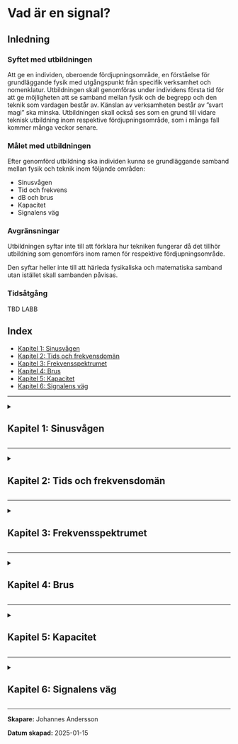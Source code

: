 # Vad är en signal?

## Inledning

### Syftet med utbildningen

Att ge en individen, oberoende fördjupningsområde, en förståelse för grundläggande fysik med utgångspunkt från specifik verksamhet och nomenklatur. Utbildningen skall genomföras under individens första tid för att ge möjligheten att se samband mellan fysik och de begrepp och den teknik som vardagen består av. Känslan av verksamheten består av ”svart magi” ska minska. Utbildningen skall också ses som en grund till vidare teknisk utbildning inom respektive fördjupningsområde, som i många fall kommer många veckor senare.

### Målet med utbildningen

Efter genomförd utbildning ska individen kunna se grundläggande samband mellan fysik och teknik inom följande områden:

- Sinusvågen
- Tid och frekvens
- dB och brus
- Kapacitet
- Signalens väg

### Avgränsningar

Utbildningen syftar inte till att förklara hur tekniken fungerar då det tillhör utbildning som genomförs inom ramen för respektive fördjupningsområde.

Den syftar heller inte till att härleda fysikaliska och matematiska samband utan istället skall sambanden påvisas.

### Tidsåtgång

TBD
LABB

## Index

- [Kapitel 1: Sinusvågen](#chapter-1-sinusvagen)
- [Kapitel 2: Tids och frekvensdomän](#chapter-2-tid-v-fq)
- [Kapitel 3: Frekvensspektrumet](#chapter-3-frekvensspektrumet)
- [Kapitel 4: Brus](#chapter-4-brus)
- [Kapitel 5: Kapacitet](#chapter-5-kapacitet)
- [Kapitel 6: Signalens väg](#chapter-6-signalens_vag)

---

<details>
<summary><h2 id="chapter-1-sinusvagen">Kapitel 1: Sinusvågen</h2></summary>

### Definition

Oberoende överföringsteknik eller kommunikationsform är det sinusvågen som är möjliggöraren. När sinusvågen färdas i ett godtyckligt medium breder den ut sig likt vågringar på vatten. Vågen existerar i tre dimensioner. 

<br>

> *"En sinusvåg är den naturliga svängningsrörelsen för ett fritt svängande system."* Här finns mer att läsa om [sinusvågen.](https://sv.wikipedia.org/wiki/Sinusv%C3%A5g)

<br>
Sinusvågen defineras med hjälp av ett antal egenskaper.
<br>

![Sinusvåg](./sine_wave.png "Sinusvåg")

<div align="center">

$y(t) = A \cdot \sin(2 \pi f t + \phi)$

</div>

- $A$ = Kurvans amplitud
- $f$ = Kurvans frekvens
- $\phi$ = Kurvans fasförskjutning


### Varför är det viktigt?

När en sinusvåg färdas i ett godtyckligt medium vid vissa frekvenser, gör den det i form av elektromagnetisk energi och benäms ofta som en *radiosignal*. En sändare genererar signalen som i sin tur tas emot av mottagaren. För att signalen ska kunna bära information behöver sändaren och mottagaren komma överens om ett gemensamt "språk". Sändaren behöver alltså ändra signalens egenskaper så att mottagaren i sin tur kan översätta ändrigarna till information.

Dessa engenskapsförändringar, eller anpassningar, benäms *modulation*. När sändaren modulerar en omodulerad signal (CW) och överför den, kommer mottagaren att *demodulera* samma signal för att komma åt informationssignalen. 

![Sinusvåg](./am_fm_time_domain.png "AM/FM")

<!---
17_lektioner.pdf sidan 65
-->

</details>

---

<details>
<summary><h2 id="chapter-2-tid-v-fq">Kapitel 2: Tids och frekvensdomän</h2></summary>

### Definition
Vi har i förra kapitel tittat på matematiska och fysikaliska fenomen med avseende på tid, där tiden utgjort x-axeln i grafen. Ett annat och minst lika vanligt sätt att beskriva signalen är att göra det utifrån dess frekvens.

I enkla ord:

- **Tidsdomän**: Visar hur en signal förändras över tid. Du ser signalens värde vid varje ögonblick.
- **Frekvensdomän**: Visar hur mycket av signalen som finns vid olika frekvenser.

### Varför är det viktigt?
Det finns många anlednigar till varför man vill kunna analysera en signal med avseende olika domänder men den mest uppenbara är underlättandet att studera repetitiva fenomen, till exempel radiovågor. I grafen nedan illustreras en signal i tidsdomänen med tid (s) på x-axeln och ytterligare en signal i frekvensdomänen med frekvensen (Hz) på motsvarande axel.

<br>

![Domäner](./time_freq_domain.png "Tid/Frekvens")

<br>

> Sambandet mellan ljusets utbredningshastighet c i vakuum, frekvensen f och våglängden λ: <br> $λ = c / f$ <br>
> Frekvensen är det inverterade värdet av periodtiden: <br> $2 \times 10^{14}$

> *Transformteori* är ett sammanfattande namn på de delar av matematiken som beskriver transformer. Här kan du läsa mer om [Fouriertransform](https://sv.wikipedia.org/wiki/Fouriertransform)

</details>

---

<details>
<summary><h2 id="chapter-3-frekvensspektrumet">Kapitel 3: Frekvensspektrumet</h2></summary>

### Definition
Ett frekvensspektrum är ett avgränsat område med frekvenser. Inom radiotekniken anses det användbara frekvensområdet omfatta frekvenser mellan 10 kHz till 300 GHz. Det är dock långt ifrån det enda definerade frekvensspektrumet. Som exempel nyttjas spektrumet för ljus när information överförs i [fiberoptisk kabel.](https://en.wikipedia.org/wiki/Wavelength-division_multiplexing)

<br>

![Frekvensspektrum](./spektrum.jpg "Telekrig 1997")

I figuren nedan ses en skärmdump tagen över ett skarpt frekvensspektrum. En radiomottagare som kopplats till en dator har konfigurerats att motta signaler runt om kring 140 MHz - 150 MHz. X-axeln visar frekvensen och y-axeln visar amplituden. Mitt i figuren ses ett antal signaler som i detta fall bär en nyttosignal. Fleralet av de nyttosignaler som mottagaren tar emot har mjukvaran markerat med gula cirklar för att påvisa signalens amplitud. 

Utöver att mottagaren tar emot signalen med en viss signalstyrka, alokerar signalens bredd ett visst frekvensutrymme. Signalens bredd benäms bandbredd. Bandbredden är ett mått på det frekvensområde som en signal upptar, och en högre informationsöverföringshastighet kräver ett större frekvensområde för att kunna överföra mer data per tidsenhet.

I foten på nyttosignalerna ses ett blått område som övergår i svart. BRUS.........
<br>

![SDR](./sdr.JPG "SDR#")

> Vill du börja leta signaler? Hobbyn är billig och kräver ingen särskilld förkunskap. Läs mer om [SDR.](https://www.rtl-sdr.com/rtl-sdr-quick-start-guide/)

</details>

---

<details>
<summary><h2 id="chapter-4-brus">Kapitel 4: Brus</h2></summary>

### Definition

</details>

---

<details>
<summary><h2 id="chapter-5-kapacitet">Kapitel 5: Kapacitet</h2></summary>

### Definition

</details>

---

<details>
<summary><h2 id="chapter-6-signalens_vag">Kapitel 6: Signalens väg</h2></summary>

### Definition

</details>

---

**Skapare:** Johannes Andersson

**Datum skapad:** 2025-01-15  


